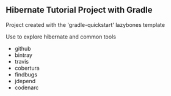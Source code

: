 Hibernate Tutorial Project with Gradle
-----------------------

Project created with the 'gradle-quickstart' lazybones template

Use to explore hibernate and common tools

* github
* bintray
* travis
* cobertura
* findbugs
* jdepend
* codenarc


